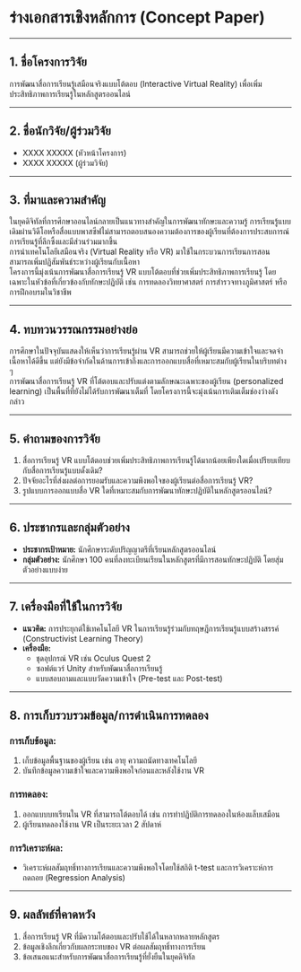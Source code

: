 # ร่างเอกสารเชิงหลักการ (Concept Paper)

---

## 1. ชื่อโครงการวิจัย  
การพัฒนาสื่อการเรียนรู้เสมือนจริงแบบโต้ตอบ (Interactive Virtual Reality) เพื่อเพิ่มประสิทธิภาพการเรียนรู้ในหลักสูตรออนไลน์  

---

## 2. ชื่อนักวิจัย/ผู้ร่วมวิจัย  
- XXXX XXXXX (หัวหน้าโครงการ)  
- XXXX XXXXX (ผู้ร่วมวิจัย)  

---

## 3. ที่มาและความสำคัญ  
ในยุคดิจิทัลที่การศึกษาออนไลน์กลายเป็นแนวทางสำคัญในการพัฒนาทักษะและความรู้ การเรียนรู้แบบเดิมผ่านวิดีโอหรือสื่อแบบพาสซีฟไม่สามารถตอบสนองความต้องการของผู้เรียนที่ต้องการประสบการณ์การเรียนรู้ที่ลึกซึ้งและมีส่วนร่วมมากขึ้น  
การนำเทคโนโลยีเสมือนจริง (Virtual Reality หรือ VR) มาใช้ในกระบวนการเรียนการสอนสามารถเพิ่มปฏิสัมพันธ์ระหว่างผู้เรียนกับเนื้อหา  
โครงการนี้มุ่งเน้นการพัฒนาสื่อการเรียนรู้ VR แบบโต้ตอบที่ช่วยเพิ่มประสิทธิภาพการเรียนรู้ โดยเฉพาะในหัวข้อที่เกี่ยวข้องกับทักษะปฏิบัติ เช่น การทดลองวิทยาศาสตร์ การสำรวจทางภูมิศาสตร์ หรือการฝึกอบรมในวิชาชีพ  

---

## 4. ทบทวนวรรณกรรมอย่างย่อ  
การศึกษาในปัจจุบันแสดงให้เห็นว่าการเรียนรู้ผ่าน VR สามารถช่วยให้ผู้เรียนมีความเข้าใจและจดจำเนื้อหาได้ดีขึ้น แต่ยังมีข้อจำกัดในด้านการเข้าถึงและการออกแบบสื่อที่เหมาะสมกับผู้เรียนในบริบทต่าง ๆ  
การพัฒนาสื่อการเรียนรู้ VR ที่โต้ตอบและปรับแต่งตามลักษณะเฉพาะของผู้เรียน (personalized learning) เป็นพื้นที่ที่ยังไม่ได้รับการพัฒนาเต็มที่ โดยโครงการนี้จะมุ่งเน้นการเติมเต็มช่องว่างดังกล่าว  

---

## 5. คำถามของการวิจัย  
1. สื่อการเรียนรู้ VR แบบโต้ตอบช่วยเพิ่มประสิทธิภาพการเรียนรู้ได้มากน้อยเพียงใดเมื่อเปรียบเทียบกับสื่อการเรียนรู้แบบดั้งเดิม?  
2. ปัจจัยอะไรที่ส่งผลต่อการยอมรับและความพึงพอใจของผู้เรียนต่อสื่อการเรียนรู้ VR?  
3. รูปแบบการออกแบบสื่อ VR ใดที่เหมาะสมกับการพัฒนาทักษะปฏิบัติในหลักสูตรออนไลน์?  

---

## 6. ประชากรและกลุ่มตัวอย่าง  
- **ประชากรเป้าหมาย:** นักศึกษาระดับปริญญาตรีที่เรียนหลักสูตรออนไลน์  
- **กลุ่มตัวอย่าง:** นักศึกษา 100 คนที่ลงทะเบียนเรียนในหลักสูตรที่มีการสอนทักษะปฏิบัติ โดยสุ่มตัวอย่างแบบง่าย  

---

## 7. เครื่องมือที่ใช้ในการวิจัย  
- **แนวคิด:** การประยุกต์ใช้เทคโนโลยี VR ในการเรียนรู้ร่วมกับทฤษฎีการเรียนรู้แบบสร้างสรรค์ (Constructivist Learning Theory)  
- **เครื่องมือ:**  
  - ชุดอุปกรณ์ VR เช่น Oculus Quest 2  
  - ซอฟต์แวร์ Unity สำหรับพัฒนาสื่อการเรียนรู้  
  - แบบสอบถามและแบบวัดความเข้าใจ (Pre-test และ Post-test)  

---

## 8. การเก็บรวบรวมข้อมูล/การดำเนินการทดลอง  

### การเก็บข้อมูล:  
1. เก็บข้อมูลพื้นฐานของผู้เรียน เช่น อายุ ความถนัดทางเทคโนโลยี  
2. บันทึกข้อมูลความเข้าใจและความพึงพอใจก่อนและหลังใช้งาน VR  

### การทดลอง:  
1. ออกแบบบทเรียนใน VR ที่สามารถโต้ตอบได้ เช่น การทำปฏิบัติการทดลองในห้องแล็บเสมือน  
2. ผู้เรียนทดลองใช้งาน VR เป็นระยะเวลา 2 สัปดาห์  

### การวิเคราะห์ผล:  
- วิเคราะห์ผลสัมฤทธิ์ทางการเรียนและความพึงพอใจโดยใช้สถิติ t-test และการวิเคราะห์การถดถอย (Regression Analysis)  

---

## 9. ผลลัพธ์ที่คาดหวัง  
1. สื่อการเรียนรู้ VR ที่มีความโต้ตอบและปรับใช้ได้ในหลากหลายหลักสูตร  
2. ข้อมูลเชิงลึกเกี่ยวกับผลกระทบของ VR ต่อผลสัมฤทธิ์ทางการเรียน  
3. ข้อเสนอแนะสำหรับการพัฒนาสื่อการเรียนรู้ที่ยั่งยืนในยุคดิจิทัล  
